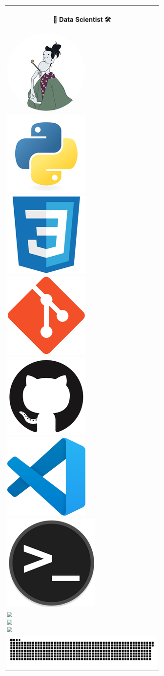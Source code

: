 |                                | 
|--------------------------------|
|  <h2 align="center">🚀 Data Scientist 🛠️</h2> |
|  <img src="https://github.com/rodhfr/rodhfr/blob/main/perfil.png" alt="Profile Picture" style="border-radius: 50%;"> |
|  <div align="center">
|    <img alt="Isa-Python" src="https://raw.githubusercontent.com/devicons/devicon/master/icons/python/python-original.svg">
|    <img alt="Isa-CSS" src="https://raw.githubusercontent.com/devicons/devicon/master/icons/css3/css3-original.svg">
|    <img alt="Isa-git" src="https://raw.githubusercontent.com/devicons/devicon/master/icons/git/git-plain.svg">
|    <img alt="Isa-github" src="https://raw.githubusercontent.com/devicons/devicon/master/icons/github/github-original.svg">
|    <img alt="Isa-vscode" src="https://raw.githubusercontent.com/devicons/devicon/master/icons/vscode/vscode-original.svg">
|    <img alt="Isa-terminal" src="https://raw.githubusercontent.com/github/explore/80688e429a7d4ef2fca1e82350fe8e3517d3494d/topics/terminal/terminal.png">
|  </div> |
|  <div align="center"> 
|    <a href="https://letterboxd.com/RodolfoFranca/" target="_blank"><img src="https://img.shields.io/badge/Letterboxd-202830.svg?style=for-the-badge&logo=Letterboxd&logoColor=white" target="_blank"></a>
|    <a href="mailto:souzafrodolfo@gmail.com"><img src="https://img.shields.io/badge/Gmail-EA4335.svg?style=for-the-badge&logo=Gmail&logoColor=white" target="_blank"></a>
|    <a href="https://www.linkedin.com/in/rodolfo-fran%C3%A7a-de-souza-28b55a286/" target="_blank"><img src="https://img.shields.io/badge/LinkedIn-0A66C2.svg?style=for-the-badge&logo=LinkedIn&logoColor=white" target="_blank"></a>
|  </div> |
|  <img src="https://github.com/rodhfr/rodhfr/blob/main/snake.svg" alt="Snake animation"> |
